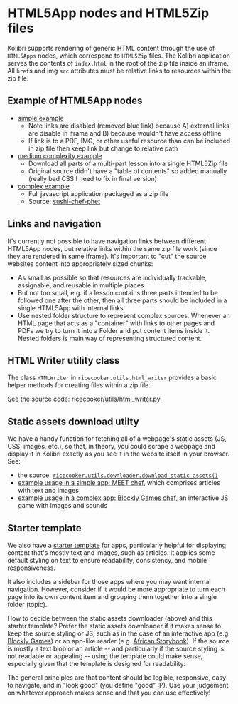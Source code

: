 HTML5App nodes and HTML5Zip files
=================================

Kolibri supports rendering of generic HTML content through the use of `HTML5Apps`
nodes, which correspond to `HTML5Zip` files. The Kolibri application serves the
contents of `index.html` in the root of the zip file inside an iframe.
All `href`s and img `src` attributes must be relative links to resources within
the zip file.



Example of HTML5App nodes
-------------------------

* [simple example](http://mitblossoms-demo.learningequality.org/learn/#/recommended/caddd1df7a7b5849a444074408e31655)
  * Note links are disabled (removed blue link) because A) external links are disable in iframe and B) because wouldn't have access offline
  * If link is to a PDF, IMG, or other useful resource than can be included in zip file then keep link but change to relative path
* [medium complexity example](http://tessa-demo.learningequality.org/learn/#/45605d184d985e74960015190a6f4e4f/recommended/ecb158bff182511db6327be6f8a91891)
  * Download all parts of a multi-part lesson into a single HTML5Zip file
  * Original source didn't have a "table of contents" so added manually (really bad CSS I need to fix in final version)
* [complex example](http://kolibridemo.learningequality.org/learn/#/topics/c/d165c4fbc3bd5bbeaf3e51360965af29)
  * Full javascript application packaged as a zip file
  * Source: [sushi-chef-phet](https://github.com/learningequality/sushi-chef-phet/blob/master/chef.py#L104)



Links and navigation
--------------------
It's currently not possible to have navigation links between different HTML5App nodes,
but relative links within the same zip file work (since they are rendered in same iframe).
It's important to "cut" the source websites content into appropriately sized chunks:

  - As small as possible so that resources are individually trackable, assignable, and reusable in multiple places
  -  But not too small, e.g. if a lesson contains three parts intended to be followed one after the other, then all three parts should be included in a single HTML5App with internal links
  - Use nested folder structure to represent complex sources.
    Whenever an HTML page that acts as a "container" with links to other pages
    and PDFs we try to turn it into a Folder and put content items inside it.
    Nested folders is main way of representing structured content.




HTML Writer utility class
-------------------------
The class `HTMLWriter` in `ricecooker.utils.html_writer` provides a basic helper
methods for creating files within a zip file.

See the source code:
[ricecooker/utils/html_writer.py](https://github.com/learningequality/ricecooker/blob/master/ricecooker/utils/html_writer.py#L5)



Static assets download utilty
-----------------------------

We have a handy function for fetching all of a webpage's static assets (JS, CSS, images, etc.), so that, in theory, you could scrape a webpage and display it in Kolibri exactly as you see it in the website itself in your browser. See:

- the source: [`ricecooker.utils.downloader.download_static_assets()`](https://github.com/learningequality/ricecooker/blob/428bfde98e0f76310eccd367886aebe62cd9ae5a/ricecooker/utils/downloader.py#L129)
- [example usage in a simple app: MEET chef](https://github.com/learningequality/sushi-chef-MEET/blob/425327ad552f9f25f582a2057048f6d4475382c1/chef.py#L205), which comprises articles with text and images
- [example usage in a complex app: Blockly Games chef](https://github.com/learningequality/sushi-chef-blockly-games/blob/270e8bc620be0ed883f40e2739878db54f7243b7/chef.py#L193), an interactive JS game with images and sounds



Starter template
----------------

We also have a [starter template](https://github.com/learningequality/html-app-starter) for apps, particularly helpful for displaying content that's mostly text and images, such as articles. It applies some default styling on text to ensure readability, consistency, and mobile responsiveness.

It also includes a sidebar for those apps where you may want internal navigation. However, consider if it would be more appropriate to turn each page into its own content item and grouping them together into a single folder (topic).

How to decide between the static assets downloader (above) and this starter template? Prefer the static assets downloader if it makes sense to keep the source styling or JS, such as in the case of an interactive app (e.g. [Blockly Games](https://github.com/learningequality/sushi-chef-blockly-games)) or an app-like reader (e.g. [African Storybook](https://github.com/learningequality/sushi-chef-african-storybook)). If the source is mostly a text blob or an article -- and particularly if the source styling is not readable or appealing -- using the template could make sense, especially given that the template is designed for readability.

The general principles are that content should be legible, responsive, easy to navigate, and in "look good" (you define "good" :P). Use your judgement on whatever approach makes sense and that you can use effectively!
